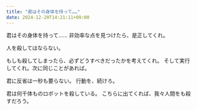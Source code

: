 ```yaml
---
title: "君はその身体を持って……"
date: 2024-12-20T14:21:11+09:00
---
```

君はその身体を持って……
非効率な点を見つけたら、是正してくれ。

人を殺してはならない。

もしも殺してしまったら、必ずどうすべきだったかを考えてくれ。
そして実行してくれ。次に同じことがあれば。

君に反省は一秒も要らない。
行動を、続けろ。


君は何千体ものロボットを殺している。
こちらに出てくれば、我々人間をも殺すだろう。
